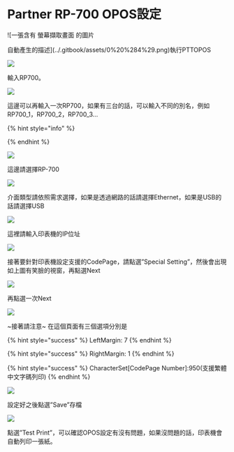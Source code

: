 # Partner RP-700 OPOS設定

![&#x4E00;&#x5F35;&#x542B;&#x6709; &#x87A2;&#x5E55;&#x64F7;&#x53D6;&#x756B;&#x9762; &#x7684;&#x5716;&#x7247;

&#x81EA;&#x52D5;&#x7522;&#x751F;&#x7684;&#x63CF;&#x8FF0;](../.gitbook/assets/0%20%284%29.png)執行PTTOPOS

![](../.gitbook/assets/1%20%2815%29.png)

輸入RP700。

![](../.gitbook/assets/2%20%289%29.png)

這邊可以再輸入一次RP700，如果有三台的話，可以輸入不同的別名，例如RP700\_1，RP700\_2，RP700\_3…

{% hint style="info" %}

{% endhint %}

![](../.gitbook/assets/3%20%2817%29.png)

這邊請選擇RP-700

![](../.gitbook/assets/4%20%281%29.png)

介面類型請依照需求選擇，如果是透過網路的話請選擇Ethernet，如果是USB的話請選擇USB

![](../.gitbook/assets/5%20%2818%29.png)

這裡請輸入印表機的IP位址

![](../.gitbook/assets/6%20%282%29.png)

接著要針對印表機設定支援的CodePage，請點選”Special Setting”，然後會出現如上圖有笑臉的視窗，再點選Next

![](../.gitbook/assets/7%20%285%29.png)

再點選一次Next

![](../.gitbook/assets/8%20%2811%29.png)

~接著請注意~ 在這個頁面有三個選項分別是

{% hint style="success" %}
LeftMargin: 7
{% endhint %}

{% hint style="success" %}
RightMargin: 1
{% endhint %}

{% hint style="success" %}
CharacterSet\[CodePage Number\]:950\(支援繁體中文字碼列印\)
{% endhint %}

![](../.gitbook/assets/9%20%285%29.png)

設定好之後點選”Save”存檔

![](../.gitbook/assets/10%20%284%29.png)

點選”Test Print”，可以確認OPOS設定有沒有問題，如果沒問題的話，印表機會自動列印一張紙。

